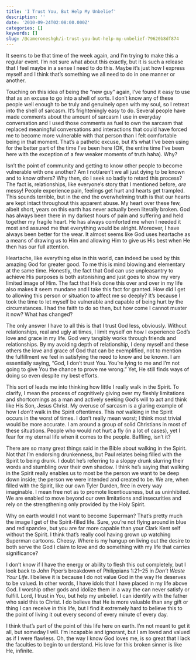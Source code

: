```yaml
---
title: 'I Trust You, But Help My Unbelief'
description: ''
date: '2010-09-24T02:08:00.000Z'
categories: []
keywords: []
slug: /@cameroneshgh/i-trust-you-but-help-my-unbelief-79620b8df874
---
```


It seems to be that time of the week again, and I’m trying to make this a regular event. I’m not sure what about this exactly, but it is such a release that I feel maybe in a sense I need to do this. Maybe it’s just how I express myself and I think that’s something we all need to do in one manner or another.

Touching on this idea of being the “new guy” again, I’ve found it easy to use that as an excuse to go into a shell of sorts. I don’t know any of these people well enough to be truly and genuinely open with my soul, so I retreat into the shell of sarcasm. It’s frighteningly easy to do. Several people have made comments about the amount of sarcasm I use in everyday conversation and I used those comments as fuel to own the sarcasm that replaced meaningful conversations and interactions that could have forced me to become more vulnerable with that person than I felt comfortable being in that moment. That’s a pathetic excuse, but it’s what I’ve been using for the better part of the time I’ve been here (OK, the entire time I’ve been here with the exception of a few weaker moments of truth haha). Why?

Isn’t the point of community and getting to know other people to become vulnerable with one another? Am I not/aren’t we all just dying to be known and to know others? Why then, do I seek so badly to retard this process? The fact is, relationships, like everyone’s story that I mentioned before, _are_ messy! People experience pain, feelings get hurt and hearts get trampled. This sounds terrible, but in the end the overwhelming truth is that our hearts are kept intact throughout this apparent abuse. My heart over these few, albeit short, years on this earth has never actually been literally broken. God has always been there in my darkest hours of pain and suffering and held together my fragile heart. He has always comforted me when I needed it most and assured me that everything would be alright. Moreover, I have always been better for the wear. It almost seems like God uses heartache as a means of drawing us to Him and allowing Him to give us His best when He then has our full attention.

Heartache, like everything else in this world, can indeed be used by this amazing God for greater good. To me this is mind blowing and elementary at the same time. Honestly, the fact that God can use unpleasantry to achieve His purposes is both astonishing and just goes to show my very limited image of Him. The fact that He’s done this over and over in my life also makes it seem mundane and I take this fact for granted. How did I get to allowing this person or situation to affect me so deeply? It’s because I took the time to let myself be vulnerable and capable of being hurt by the circumstances. I had the faith to do so then, but how come I cannot muster it now? What has changed?

The only answer I have to all this is that I trust God less, obviously. Without relationships, real and ugly at times, I limit myself on how I experience God’s love and grace in my life. God very tangibly works through friends and relationships. By my avoiding depth of relationship, I deny myself and these others the love and grace of God that can be exemplified, not to mention the fulfillment we feel in satisfying the need to know and be known. I am essentially saying, “God, I don’t trust You. You’re lying to me and I’m not going to give You the chance to prove me wrong.” Yet, He still finds ways of doing so even despite my best efforts.

This sort of leads me into thinking how little I really walk in the Spirit. To clarify, I mean the process of cognitively giving over my fleshly limitations and shortcomings as a man and actively seeking God’s will to act and think like His Son, Jesus Christ. My overuse of sarcasm is a glaring example of how I _don’t_ walk in the Spirit oftentimes. This _not_ walking in the Spirit occurs in the worst of times. I don’t really mean worst; I think most trivial would be more accurate. I am around a group of solid Christians in most of these situations. People who would not hurt a fly (in a lot of cases), yet I fear for my eternal life when it comes to the people. Baffling, isn’t it?

There are so many great things said in the Bible about walking in the Spirit. Not that I’m endorsing drunkenness, but Paul relates being filled with the Spirit to being drunk. I doubt he’s referring to a sloppy drunk slurring their words and stumbling over their own shadow. I think he’s saying that walking in the Spirit really enables us to most be the person we want to be deep down inside; the person we were intended and created to be. We are, when filled with the Spirit, like our own Tyler Durden, free in every way imaginable. I mean free not as to promote licentiousness, but as uninhibited. We are enabled to move beyond our own limitations and insecurities and rely on the strengthening only provided by the Holy Spirit.

Why on earth would I not want to become Superman? That’s pretty much the image I get of the Spirit-filled life. Sure, you’re not flying around in blue and red spandex, but you are far more capable than your Clark Kent self without the Spirit. I think that’s really cool having grown up watching Superman cartoons. Cheesy. Where is my hangup on living out the desire to both serve the God I claim to love and do something with my life that carries significance?

I don’t know if I have the energy or ability to flesh this out completely, but I look back to John Piper’s breakdown of Philippians 1:21–25 in _Don’t Waste Your Life_. I believe it is because I do not value God in the way He deserves to be valued. In other words, I have idols that I have placed in my life above God. I worship other gods and idolize them in a way the can never satisfy or fulfill. Lord, I trust in You, but help my unbelief. I can identify with the father who said this to Christ. I do believe that He is more valuable than any gift or thing I can receive in this life, but I find it extremely hard to believe this to the point of living it out every second of every minute of every day.

I think that’s part of the point of this life here on earth. I’m not meant to get it all, but someday I will. I’m incapable and ignorant, but I am loved and valued as if I were flawless. Oh, the way I know God loves me, is so great that I lack the faculties to begin to understand. His love for this broken sinner is like He, infinite.